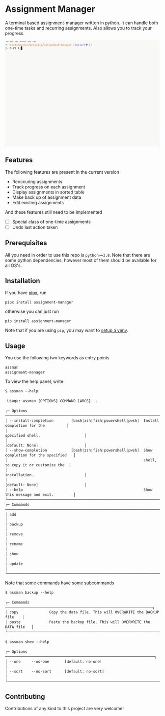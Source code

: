 # Assignment Manager

A terminal based assignment-manager written in python.
It can handle both one-time tasks and recurring
assignments. Also allows you to track your progress.

<p align="center">
    <img src="docs/demo/showcase.gif" alt="animated" />
</p>

## Features

The following features are present in the current version

- Reoccuring assignments
- Track progress on each assignment
- Display assignments in sorted table
- Make back up of assignment data
- Edit existing assignments

And these features still need to be implemented

- [ ] Special class of one-time assignments
- [ ] Undo last action taken

## Prerequisites

All you need in order to use this repo is `python>=3.8`.
Note that there are some python dependencies, however
most of them should be available for all OS's.

## Installation

If you have [pipx](https://pypa.github.io/pipx/), run

```
pipx install assignment-manager
```

otherwise you can just run

```
pip install assignment-manager
```

Note that if you are using `pip`, you may want to
[setup a venv](https://docs.python.org/3/library/venv.html).

## Usage

You use the following two keywords as entry points

```
assman
assignment-manager
```

To view the help panel, write

```
$ assman --help

 Usage: assman [OPTIONS] COMMAND [ARGS]...                                                          

╭─ Options ────────────────────────────────────────────────────────────────────────────────────────╮
│ --install-completion        [bash|zsh|fish|powershell|pwsh]  Install completion for the          │
│                                                              specified shell.                    │
│                                                              [default: None]                     │
│ --show-completion           [bash|zsh|fish|powershell|pwsh]  Show completion for the specified   │
│                                                              shell, to copy it or customize the  │
│                                                              installation.                       │
│                                                              [default: None]                     │
│ --help                                                       Show this message and exit.         │
╰──────────────────────────────────────────────────────────────────────────────────────────────────╯
╭─ Commands ───────────────────────────────────────────────────────────────────────────────────────╮
│ add                                                                                              │
│ backup                                                                                           │
│ remove                                                                                           │
│ rename                                                                                           │
│ show                                                                                             │
│ update                                                                                           │
╰──────────────────────────────────────────────────────────────────────────────────────────────────╯
```

Note that some commands have some subcommands

```
$ assman backup --help

╭─ Commands ───────────────────────────────────────────────────────────────────╮
│ copy              Copy the data file. This will OVERWRITE the BACKUP file    │
│ paste             Paste the backup file. This will OVERWRITE the DATA file   │
╰──────────────────────────────────────────────────────────────────────────────╯

$ assman show --help

╭─ Options ────────────────────────────────────────────────────────────────────╮
│ --one     --no-one       [default: no-one]                                   │
│ --sort    --no-sort      [default: no-sort]                                  │
╰──────────────────────────────────────────────────────────────────────────────╯
```

## Contributing

Contributions of any kind to this project are very welcome!
